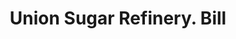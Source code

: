 ---
doi: 10.7916/D8QC1FHT
date_other: '1860'
date_other_textual: 1860-1869
form: printed ephemera
genre:
- Invoices
name:
- Union Sugar Refinery
object_in_context_url: https://biggert.cul.columbia.edu/items/view/ave_biggert_00465
subject_hierarchical_geographic:
- Boston, Massachusetts, United States
subject_name:
- Union Sugar Refinery
title: Union Sugar Refinery. Bill
sort_title: Union Sugar Refinery. Bill
call_number: ave_biggert_00465
coordinates:
- 42.35805555555556,-71.06361111111111
pid: ave_biggert_00465
identifiers: ave_biggert_00465
thumbnail: https://derivativo-1.library.columbia.edu/iiif/2/ldpd:344045/full/!256,256/0/native.jpg
permalink: "/items/ave_biggert_00465/"
layout: iiif-image-page
---